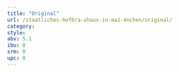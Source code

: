 ```yaml
---
title: "Original"
url: /staatliches-hofbra-uhaus-in-ma1-4nchen/original/
category: 
style: 
abv: 5.1
ibu: 0
srm: 0
upc: 0
---
```


